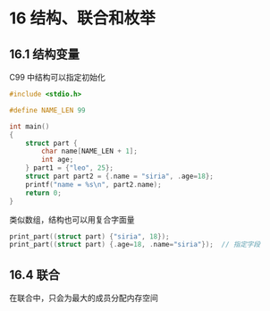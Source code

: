 # 16 结构、联合和枚举

## 16.1 结构变量

C99 中结构可以指定初始化

```c
#include <stdio.h>

#define NAME_LEN 99

int main()
{
    struct part {
        char name[NAME_LEN + 1];
        int age;
    } part1 = {"leo", 25};
    struct part part2 = {.name = "siria", .age=18};
    printf("name = %s\n", part2.name);
    return 0;
}
```

类似数组，结构也可以用复合字面量

```c
print_part((struct part) {"siria", 18});
print_part((struct part) {.age=18, .name="siria"});  // 指定字段
```

## 16.4 联合

在联合中，只会为最大的成员分配内存空间
